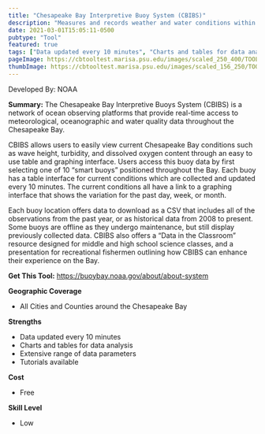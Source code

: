 ```yaml
---
title: "Chesapeake Bay Interpretive Buoy System (CBIBS)"
description: "Measures and records weather and water conditions within the Chesapeake Bay"
date: 2021-03-01T15:05:11-0500
pubtype: "Tool"
featured: true
tags: ["Data updated every 10 minutes", "Charts and tables for data analysis", "Extensive range of data parameters", "Tutorials available"]
pageImage: https://cbtooltest.marisa.psu.edu/images/scaled_250_400/TOOLID_48.0_ScreenCapture-1.png
thumbImage: https://cbtooltest.marisa.psu.edu/images/scaled_156_250/TOOLID_48.0_ScreenCapture-1.png
---
```

Developed By: NOAA

**Summary:** The Chesapeake Bay Interpretive Buoys System (CBIBS) is a network of ocean observing platforms that provide real-time access to meteorological, oceanographic and water quality data throughout the Chesapeake Bay. 

CBIBS allows users to easily view current Chesapeake Bay conditions such as wave height, turbidity, and dissolved oxygen content through an easy to use table and graphing interface. Users access this buoy data by first selecting one of 10 “smart buoys” positioned throughout the Bay. Each buoy has a table interface for current conditions which are collected and updated every 10 minutes. The current conditions all have a link to a graphing interface that shows the variation for the past day, week, or month. 

Each buoy location offers data to download as a CSV that includes all of the observations from the past year, or as historical data from 2008 to present. Some buoys are offline as they undergo maintenance, but still display previously collected data. CBIBS also offers a “Data in the Classroom” resource designed for middle and high school science classes, and a presentation for recreational fishermen outlining how CBIBS can enhance their experience on the Bay.


__**Get This Tool:**__ https://buoybay.noaa.gov/about/about-system


__**Geographic Coverage**__
- All Cities and Counties around the Chesapeake Bay

__**Strengths**__
-  Data updated every 10 minutes
-   Charts and tables for data analysis
-   Extensive range of data parameters
-   Tutorials available

__**Cost**__
- Free

__**Skill Level**__
- Low
